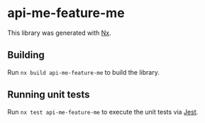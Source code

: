 # api-me-feature-me

This library was generated with [Nx](https://nx.dev).

## Building

Run `nx build api-me-feature-me` to build the library.

## Running unit tests

Run `nx test api-me-feature-me` to execute the unit tests via [Jest](https://jestjs.io).
